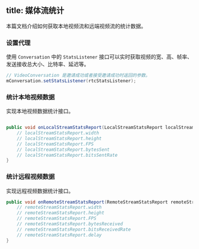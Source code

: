title: 媒体流统计
---

本篇文档介绍如何获取本地视频流和远端视频流的统计数据。


### 设置代理

使用 `Conversation` 中的 `StatsListener` 接口可以实时获取视频的宽、高、帧率、发送接收总大小、比特率、延迟等。

```java
// VideoConversation 是邀请成功或者接受邀请成功时返回的参数。
mConversation.setStatsListener(rtcStatsListener);
```

### 统计本地视频数据

实现本地视频数据统计接口。

```java

public void onLocalStreamStatsReport(LocalStreamStatsReport localStreamStatsReport) {
    // localStreamStatsReport.width
    // localStreamStatsReport.height
    // localStreamStatsReport.FPS
    // localStreamStatsReport.bytesSent
    // localStreamStatsReport.bitsSentRate
}
```

### 统计远程视频数据

实现远程视频数据统计接口。

```java
public void onRemoteStreamStatsReport(RemoteStreamStatsReport remoteStreamStatsReport) { 
    // remoteStreamStatsReport.width
    // remoteStreamStatsReport.height
    // remoteStreamStatsReport.FPS
    // remoteStreamStatsReport.bytesReceived
    // remoteStreamStatsReport.bitsReceivedRate
    // remoteStreamStatsReport.delay
}
```
